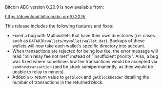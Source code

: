 Bitcoin ABC version 0.20.9 is now available from:

  <https://download.bitcoinabc.org/0.20.9/>

This release includes the following features and fixes:
 - Fixed a bug with Multiwallets that have their own directories (i.e. cases
   such as `DATADIR/wallets/mywallet/wallet.dat`).  Backups of these wallets
   will now take each wallet's specific directory into account.
 - When transactions are rejected for being low fee, the error message will
   read "min relay fee not met" instead of "insufficient priority". Also,
   a bug was fixed where sometimes low fee transactions would be accepted via
   `sendrawtransaction` (and be stuck semipermanently, as they would be unable
   to relay to miners).
 - Added `nTx` return value to `getblock` and `getblockheader` detailing the
   number of transactions in the returned block.
